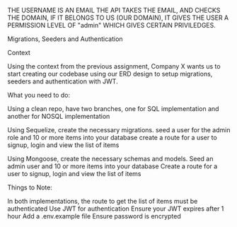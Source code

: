 THE USERNAME IS AN EMAIL
THE API TAKES THE EMAIL, AND CHECKS THE DOMAIN, IF IT BELONGS TO US (OUR DOMAIN), IT GIVES THE USER A PERMISSION LEVEL OF "admin" WHICH GIVES CERTAIN PRIVILEDGES.



Migrations, Seeders and Authentication


Context

Using the context from the previous assignment, Company X wants us to start creating our codebase using our ERD design to setup migrations, seeders and authentication with JWT.



What you need to do:

Using a clean repo, have two branches, one for SQL implementation and another for NOSQL implementation

Using Sequelize,
create the necessary migrations.
seed a user for the admin role and 10 or more items into your database
create a route for a user to signup, login and view the list of items

Using Mongoose,
create the necessary schemas and models.
Seed an admin user and 10 or more items into your database
Create a route for a user to signup, login and view the list of items



Things to Note:


In both implementations, the route to get the list of items must be authenticated
Use JWT for authentication
Ensure your JWT expires after 1 hour
Add a .env.example file
Ensure password is encrypted